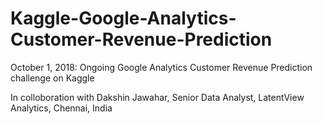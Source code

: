 # Kaggle-Google-Analytics-Customer-Revenue-Prediction
October 1, 2018: Ongoing Google Analytics Customer Revenue Prediction challenge on Kaggle



In colloboration with Dakshin Jawahar, Senior Data Analyst, LatentView Analytics, Chennai, India
